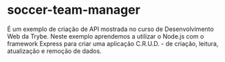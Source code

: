 # soccer-team-manager

É um exemplo de criação de API mostrada no curso de Desenvolvimento Web da Trybe. 
Neste exemplo aprendemos a utilizar o Node.js com o framework Express para criar uma aplicação C.R.U.D. - de criação, leitura, atualização e remoção de dados.
